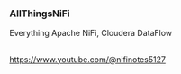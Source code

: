 ### AllThingsNiFi

Everything Apache NiFi, Cloudera DataFlow


## 


https://www.youtube.com/@nifinotes5127 

